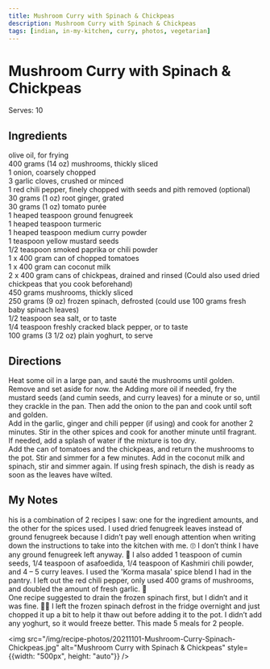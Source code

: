 ```yaml
---
title: Mushroom Curry with Spinach & Chickpeas
description: Mushroom Curry with Spinach & Chickpeas
tags: [indian, in-my-kitchen, curry, photos, vegetarian]
---
```


# Mushroom Curry with Spinach & Chickpeas
Serves: 10

## Ingredients
olive oil, for frying  
400 grams (14 oz) mushrooms, thickly sliced  
1 onion, coarsely chopped  
3 garlic cloves, crushed or minced  
1 red chili pepper, finely chopped with seeds and pith removed (optional)  
30 grams (1 oz) root ginger, grated  
30 grams (1 oz) tomato purée  
1 heaped teaspoon ground fenugreek  
1 heaped teaspoon turmeric  
1 heaped teaspoon medium curry powder  
1 teaspoon yellow mustard seeds  
1/2 teaspoon smoked paprika or chili powder  
1 x 400 gram can of chopped tomatoes  
1 x 400 gram can coconut milk  
2 x 400 gram cans of chickpeas, drained and rinsed (Could also used dried chickpeas that you cook beforehand)  
450 grams mushrooms, thickly sliced  
250 grams (9 oz) frozen spinach, defrosted (could use 100 grams fresh baby spinach leaves)  
1/2 teaspoon sea salt, or to taste  
1/4 teaspoon freshly cracked black pepper, or to taste  
100 grams (3 1/2 oz) plain yoghurt, to serve

## Directions
Heat some oil in a large pan, and sauté the mushrooms until golden. Remove and set aside for now. the Adding more oil if needed, fry the mustard seeds (and cumin seeds, and curry leaves) for a minute or so, until they crackle in the pan. Then add the onion to the pan and cook until soft and golden.  
Add in the garlic, ginger and chili pepper (if using) and cook for another 2 minutes. Stir in the other spices and cook for another minute until fragrant. If needed, add a splash of water if the mixture is too dry.  
Add the can of tomatoes and the chickpeas, and return the mushrooms to the pot. Stir and simmer for a few minutes. Add in the coconut milk and spinach, stir and simmer again.  If using fresh spinach, the dish is ready as soon as the leaves have wilted.

## My Notes
his is a combination of 2 recipes I saw: one for the ingredient amounts, and the other for the spices used. I used dried fenugreek leaves instead of ground fenugreek because I didn’t pay well enough attention when writing down the instructions to take into the kitchen with me. 🙄 I don’t think I have any ground fenugreek left anyway. 🤔 I also added 1 teaspoon of cumin seeds, 1/4 teaspoon of asafoedida, 1/4 teaspoon of Kashmiri chili powder, and 4 – 5 curry leaves. I used the 'Korma masala' spice blend I had in the pantry. I left out the red chili pepper, only used 400 grams of mushrooms, and doubled the amount of fresh garlic. 🦇  
One recipe suggested to drain the frozen spinach first, but I didn’t and it was fine. 🤷‍♀️ I left the frozen spinach defrost in the fridge overnight and just chopped it up a bit to help it thaw out before adding it to the pot. I didn’t add any yoghurt, so it would freeze better. This made 5 meals for 2 people.

<img src="/img/recipe-photos/20211101-Mushroom-Curry-Spinach-Chickpeas.jpg" alt="Mushroom Curry with Spinach & Chickpeas" style={{width: "500px", height: "auto"}} />